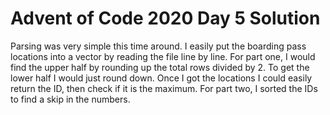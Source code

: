 # Advent of Code 2020 Day 5 Solution
Parsing was very simple this time around. I easily put the boarding pass locations into a vector by reading the file line by line. For part one, I would find the upper half by rounding up the total rows divided by 2. To get the lower half I would just round down. Once I got the locations I could easily return the ID, then check if it is the maximum. For part two, I sorted the IDs to find a skip in the numbers. 